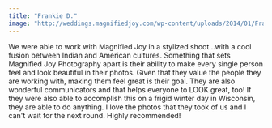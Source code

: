 ```yaml
---
title: "Frankie D."
image: "http://weddings.magnifiedjoy.com/wp-content/uploads/2014/01/Frankie-Daniel081-480x375.jpg"
---
```

We were able to work with Magnified Joy in a stylized shoot...with a cool fusion between Indian and American cultures. Something that sets Magnified Joy Photography apart is their ability to make every single person feel and look beautiful in their photos. Given that they value the people they are working with, making them feel great is their goal. They are also wonderful communicators and that helps everyone to LOOK great, too! If they were also able to accomplish this on a frigid winter day in Wisconsin, they are able to do anything. I love the photos that they took of us and I can't wait for the next round. Highly recommended!